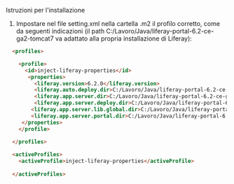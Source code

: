 Istruzioni per l'installazione

1. Impostare nel file setting.xml nella cartella .m2 il profilo corretto, come da seguenti indicazioni (il path C:/Lavoro/Java/liferay-portal-6.2-ce-ga2-tomcat7 va adattato alla propria installazione di Liferay):

```html
  <profiles>

	<profile>
      <id>inject-liferay-properties</id>
       <properties>
         <liferay.version>6.2.0</liferay.version>
         <liferay.auto.deploy.dir>C:/Lavoro/Java/liferay-portal-6.2-ce-ga2-tomcat7/deploy</liferay.auto.deploy.dir>
         <liferay.app.server.dir>C:/Lavoro/Java/liferay-portal-6.2-ce-ga2-tomcat7/tomcat-7.0.42</liferay.app.server.dir>
         <liferay.app.server.deploy.dir>C:/Lavoro/Java/liferay-portal-6.2-ce-ga2-tomcat7/tomcat-7.0.42/webapps</liferay.app.server.deploy.dir>
        <liferay.app.server.lib.global.dir>C:/Lavoro/Java/liferay-portal-6.2-ce-ga2-tomcat7/tomcat-7.0.42/lib/ext</liferay.app.server.lib.global.dir>
        <liferay.app.server.portal.dir>C:/Lavoro/Java/liferay-portal-6.2-ce-ga2-tomcat7/tomcat-7.0.42/webapps/ROOT</liferay.app.server.portal.dir>
     </properties>
    </profile>
	
  </profiles>

  <activeProfiles>
  	<activeProfile>inject-liferay-properties</activeProfile>
	
  </activeProfiles>
```
